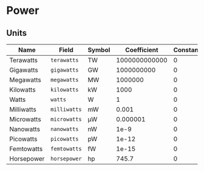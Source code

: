 # Power

## Units

| Name       | Field        | Symbol | Coefficient   | Constant |
| ---------- | ------------ | ------ | ------------- | -------- |
| Terawatts  | `terawatts`  | TW     | 1000000000000 | 0        |
| Gigawatts  | `gigawatts`  | GW     | 1000000000    | 0        |
| Megawatts  | `megawatts`  | MW     | 1000000       | 0        |
| Kilowatts  | `kilowatts`  | kW     | 1000          | 0        |
| Watts      | `watts`      | W      | 1             | 0        |
| Milliwatts | `milliwatts` | mW     | 0.001         | 0        |
| Microwatts | `microwatts` | µW     | 0.000001      | 0        |
| Nanowatts  | `nanowatts`  | nW     | 1e-9          | 0        |
| Picowatts  | `picowatts`  | pW     | 1e-12         | 0        |
| Femtowatts | `femtowatts` | fW     | 1e-15         | 0        |
| Horsepower | `horsepower` | hp     | 745.7         | 0        |
